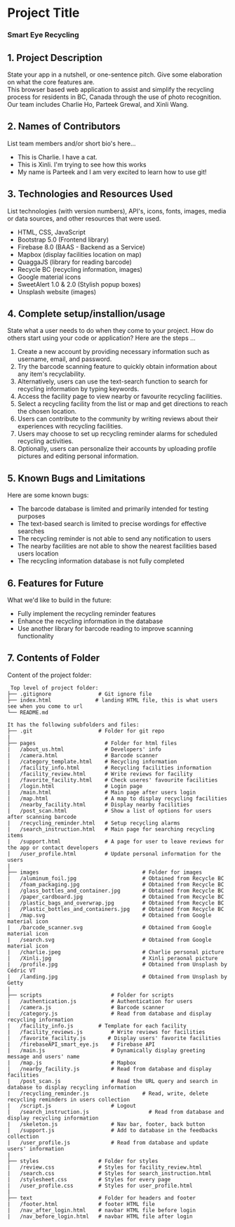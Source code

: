 # Project Title

### Smart Eye Recycling

## 1. Project Description
State your app in a nutshell, or one-sentence pitch. Give some elaboration on what the core features are.  
This browser based web application to assist and simplify the recycling process for residents in BC, Canada through the use of photo recognition. Our team includes Charlie Ho, Parteek Grewal, and Xinli Wang.

## 2. Names of Contributors
List team members and/or short bio's here... 
* This is Charlie. I have a cat. 
* This is Xinli. I'm trying to see how this works
* My name is Parteek and I am very excited to learn how to use git!
	
## 3. Technologies and Resources Used
List technologies (with version numbers), API's, icons, fonts, images, media or data sources, and other resources that were used.
* HTML, CSS, JavaScript
* Bootstrap 5.0 (Frontend library)
* Firebase 8.0 (BAAS - Backend as a Service)
* Mapbox (display facilities location on map)
* QuaggaJS (library for reading barcode)
* Recycle BC (recycling information, images)
* Google material icons
* SweetAlert 1.0 & 2.0 (Stylish popup boxes)
* Unsplash website (images)

## 4. Complete setup/installion/usage
State what a user needs to do when they come to your project.  How do others start using your code or application?
Here are the steps ...
1. Create a new account by providing necessary information such as username, email, and password.
2. Try the barcode scanning feature to quickly obtain information about any item's recyclability.
3. Alternatively, users can use the text-search function to search for recycling information by typing keywords.
4. Access the facility page to view nearby or favourite recycling facilities. 
5. Select a recycling facility from the list or map and get directions to reach the chosen location.
6. Users can contribute to the community by writing reviews about their experiences with recycling facilities.
7. Users may choose to set up recycling reminder alarms for scheduled recycling activities.
8. Optionally, users can personalize their accounts by uploading profile pictures and editing personal information.

## 5. Known Bugs and Limitations
Here are some known bugs:
* The barcode database is limited and primarily intended for testing purposes
* The text-based search is limited to precise wordings for effective searches 
* The recycling reminder is not able to send any notification to users
* The nearby facilities are not able to show the nearest facilities based users location
* The recycling information database is not fully completed 


## 6. Features for Future
What we'd like to build in the future:
* Fully implement the recycling reminder features
* Enhance the recycling information in the database
* Use another library for barcode reading to improve scanning functionality

	
## 7. Contents of Folder
Content of the project folder:

```
 Top level of project folder: 
├── .gitignore               # Git ignore file
├── index.html              # landing HTML file, this is what users see when you come to url
└── README.md

It has the following subfolders and files:
├── .git                     # Folder for git repo
|
├── pages                      # Folder for html files
|   /about_us.html             # Developers' info
|   /camera.html               # Barcode scanner
|   /category_template.html    # Recycling information
|   /facility_info.html        # Recycling facilities information
|   /facility_review.html      # Write reviews for facility
|   /favorite_facility.html    # Check useres' favourite facilities
|   /login.html                # Login page
|   /main.html                 # Main page after users login
|   /map.html                  # A map to display recycling facilities
|   /nearby_facility.html      # Display nearby facilities
|   /post_scan.html            # Show a list of options for users after scanning barcode
|   /recycling_reminder.html   # Setup recycling alarms 
|   /search_instruction.html   # Main page for searching recycling items 
|   /support.html              # A page for user to leave reviews for the app or contact developers
|   /user_profile.html         # Update personal information for the users
|
├── images                                 # Folder for images
|   /aluminum_foil.jpg                     # Obtained from Recycle BC
|   /foam_packaging.jpg                    # Obtained from Recycle BC
|   /glass_bottles_and_container.jpg       # Obtained from Recycle BC
|   /paper_cardboard.jpg                   # Obtained from Recycle BC
|   /plastic_bags_and_overwrap.jpg         # Obtained from Recycle BC
|   /Plastic_bottles_and_containers.jpg    # Obtained from Recycle BC
|   /map.svg                               # Obtained from Google material icon
|   /barcode_scanner.svg                   # Obtained from Google material icon
|   /search.svg                            # Obtained from Google material icon
|   /charlie.jpeg                          # Charlie personal picture
|   /Xinli.jpg                             # Xinli peraonal picture
|   /profile.jpg                           # Obtained from Unsplash by Cédric VT
|   /landing.jpg                           # Obtained from Unsplash by Getty
|
├── scripts                      # Folder for scripts
|   /authentication.js           # Authentication for users 
|   /camera.js                   # Barcode scanner
|   /category.js                 # Read from database and display recycling information
|   /facility_info.js        # Template for each facility
|   /facility_reviews.js         # Write reviews for facilities
|   /favorite_facility.js       # Display users' favorite facilities
|   /firebaseAPI_smart_eye.js    # Firebase API
|   /main.js                     # Dynamically display greeting message and users' name
|   /map.js                      # Mapbox 
|   /nearby_facility.js          # Read from database and display facilities 
|   /post_scan.js                # Read the URL query and search in database to display recycling information
|   /recycling_reminder.js                 # Read, write, delete recycling reminders in users collection 
|   /script.js                   # Logout
|   /search_instruction.js                   # Read from database and display recycling information
|   /skeleton.js                 # Nav bar, footer, back button
|   /support.js                  # Add to database in the feedbacks collection
|   /user_profile.js             # Read from database and update users' information
|
├── styles                   # Folder for styles
|   /review.css              # Styles for facility_review.html
|   /search.css              # Styles for search_instruction.html
|   /stylesheet.css          # Styles for every page     
|   /user_profile.css        # Styles for user_profile.html
|
├── text                     # Folder for headers and footer
|   /footer.html             # footer HTML file
|   /nav_after_login.html    # navbar HTML file before login
|   /nav_before_login.html   # navbar HTML file after login

```



